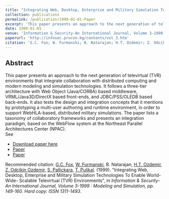 ```yaml
---
title: "Integrating Web, Desktop, Enterprise and Military Simulation Technologies To Enable World-Wide- Scalable Televirtual (TVR) Environments"
collection: publications
permalink: /publication/1999-01-01-Paper
excerpt: 'This paper presents an approach to the next generation of televirtual (TVR) environments that integrate collaboration with distributed computing and modern modeling and simulation technologies. It follows a three-tier architecture with Web Object (Java/CORBA) based middleware, VRML/Java3D/DirectX based front-ends, and JDBC/PSS/OLEDB based back-ends. It also tests the design and integration concepts that it mentions by prototyping a multi-user authoring and runtime environment, in order to support WebHLA-based, distributed military simulations. The paper lists a taxonomy of collaboratory frameworks and presents an integration paradigm, based on the WebFlow system at the Northeast Parallel Architectures Center (NPAC).'
date: 1999-01-01
venue: 'Information & Security-An International Journal, Volume 3-1999 : Modeling and Simulation, pp. 149-160. Hard copy: ISSN 1311-1493'
paperurl: 'http://infosec.procon.bg/contents/vol_3.htm'
citation: 'G.C. Fox; W. Furmanski; B. Natarajan; H.T. Ozdemir; Z. Odcikin Ozdemir; S. Pallickara; T. Pulikal. (1999). &quot;Integrating Web, Desktop, Enterprise and Military Simulation Technologies To Enable World-Wide- Scalable Televirtual (TVR) Environments&quot;, in <i>Information & Security-An International Journal, Volume 3-1999 : Modeling and Simulation, pp. 149-160. Hard copy: ISSN 1311-1493</i>.'
---
```


Abstract
-------- 
This paper presents an approach to the next generation of televirtual (TVR) environments that integrate collaboration with distributed computing and modern modeling and simulation technologies. It follows a three-tier architecture with Web Object (Java/CORBA) based middleware, VRML/Java3D/DirectX based front-ends, and JDBC/PSS/OLEDB based back-ends. It also tests the design and integration concepts that it mentions by prototyping a multi-user authoring and runtime environment, in order to support WebHLA-based, distributed military simulations. The paper lists a taxonomy of collaboratory frameworks and presents an integration paradigm, based on the WebFlow system at the Northeast Parallel Architectures Center (NPAC).
<br>
See 
- [Download paper here](http://infosec.procon.bg/contents/vol_3.htm)
- [Paper](http://www.isn.ethz.ch/isn/Digital-Library/Publications/Detail/?fecvnodeid=106396&fecvid=33&ots591=4888CAA0-B3DB-1461-98B9-E20E7B9C13D4&lng=en&id=858)
- [Paper](http://procon.bg/article/integrating-web-desktop-enterprise-and-military-simulation-technologies-enable-world-wide)

Recommended citation: [G.C. Fox](https://www.linkedin.com/in/geoffrey-fox-10581a1/), [W. Furmanski](https://www.linkedin.com/in/wojtek-furmanski-30248957/), B. Natarajan, [H.T. Ozdemir](https://www.linkedin.com/in/hasantimucinozdemir/), [Z. Odcikin Ozdemir](https://www.linkedin.com/in/zeynepodcikinozdemir/), [S. Pallickara](https://www.linkedin.com/in/shrideep-pallickara-6a50ab26), [T. Pulikal](https://www.linkedin.com/in/tom-pulikal-74055942/). (1999). "Integrating Web, Desktop, Enterprise and Military Simulation Technologies To Enable World-Wide- Scalable Televirtual (TVR) Environments", in <i>Information & Security-An International Journal, Volume 3-1999 : Modeling and Simulation, pp. 149-160. Hard copy: ISSN 1311-1493</i>. 

